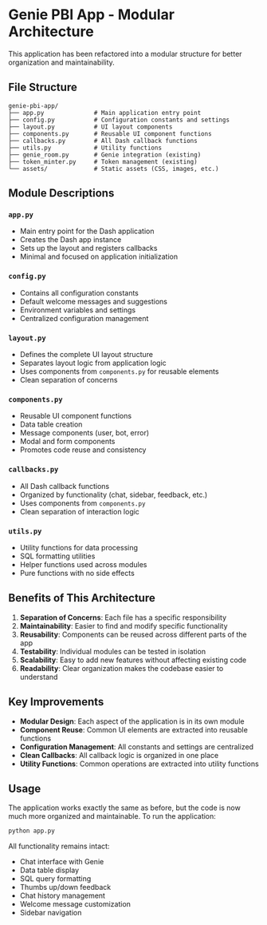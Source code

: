 # Genie PBI App - Modular Architecture

This application has been refactored into a modular structure for better organization and maintainability.

## File Structure

```
genie-pbi-app/
├── app.py              # Main application entry point
├── config.py           # Configuration constants and settings
├── layout.py           # UI layout components
├── components.py       # Reusable UI component functions
├── callbacks.py        # All Dash callback functions
├── utils.py            # Utility functions
├── genie_room.py       # Genie integration (existing)
├── token_minter.py     # Token management (existing)
└── assets/             # Static assets (CSS, images, etc.)
```

## Module Descriptions

### `app.py`
- Main entry point for the Dash application
- Creates the Dash app instance
- Sets up the layout and registers callbacks
- Minimal and focused on application initialization

### `config.py`
- Contains all configuration constants
- Default welcome messages and suggestions
- Environment variables and settings
- Centralized configuration management

### `layout.py`
- Defines the complete UI layout structure
- Separates layout logic from application logic
- Uses components from `components.py` for reusable elements
- Clean separation of concerns

### `components.py`
- Reusable UI component functions
- Data table creation
- Message components (user, bot, error)
- Modal and form components
- Promotes code reuse and consistency

### `callbacks.py`
- All Dash callback functions
- Organized by functionality (chat, sidebar, feedback, etc.)
- Uses components from `components.py`
- Clean separation of interaction logic

### `utils.py`
- Utility functions for data processing
- SQL formatting utilities
- Helper functions used across modules
- Pure functions with no side effects

## Benefits of This Architecture

1. **Separation of Concerns**: Each file has a specific responsibility
2. **Maintainability**: Easier to find and modify specific functionality
3. **Reusability**: Components can be reused across different parts of the app
4. **Testability**: Individual modules can be tested in isolation
5. **Scalability**: Easy to add new features without affecting existing code
6. **Readability**: Clear organization makes the codebase easier to understand

## Key Improvements

- **Modular Design**: Each aspect of the application is in its own module
- **Component Reuse**: Common UI elements are extracted into reusable functions
- **Configuration Management**: All constants and settings are centralized
- **Clean Callbacks**: All callback logic is organized in one place
- **Utility Functions**: Common operations are extracted into utility functions

## Usage

The application works exactly the same as before, but the code is now much more organized and maintainable. To run the application:

```bash
python app.py
```

All functionality remains intact:
- Chat interface with Genie
- Data table display
- SQL query formatting
- Thumbs up/down feedback
- Chat history management
- Welcome message customization
- Sidebar navigation 